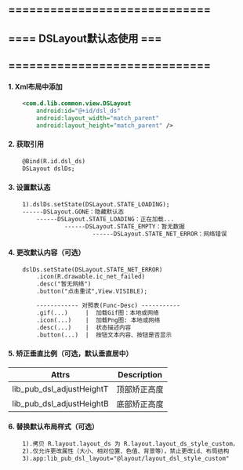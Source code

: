 ## =============================
## ==== DSLayout默认态使用 ===
## =============================

#### 1. Xml布局中添加
```xml
    <com.d.lib.common.view.DSLayout
        android:id="@+id/dsl_ds"
        android:layout_width="match_parent"
        android:layout_height="match_parent" />
```

#### 2. 获取引用
```xml
    @Bind(R.id.dsl_ds)
    DSLayout dslDs;
```

#### 3. 设置默认态
```xml
    1).dslDs.setState(DSLayout.STATE_LOADING);
    ------DSLayout.GONE：隐藏默认态
        ------DSLayout.STATE_LOADING：正在加载...
                ------DSLayout.STATE_EMPTY：暂无数据
                        ------DSLayout.STATE_NET_ERROR：网络错误
```

#### 4. 更改默认内容（可选）
```xml
    dslDs.setState(DSLayout.STATE_NET_ERROR)
        .icon(R.drawable.ic_net_failed)
        .desc("暂无网络")
        .button("点击重试",View.VISIBLE);

        ------------ 对照表(Func-Desc) -----------
        .gif(...)     |  加载Gif图：本地或网络
        .icon(...)    |  加载Png图: 本地或网络
        .desc(...)    |  状态描述内容
        .button(...)  |  按钮文本内容、按钮是否显示
```

#### 5. 矫正垂直比例（可选，默认垂直居中）
| Attrs                         | Description               |
| ----------------------------- |:----------------:|
|    lib_pub_dsl_adjustHeightT  |  顶部矫正高度    |
|    lib_pub_dsl_adjustHeightB  |  底部矫正高度    |

#### 6. 替换默认布局样式（可选）
```xml
    1).拷贝 R.layout.layout_ds 为 R.layout.layout_ds_style_custom，
    2).仅允许更改属性（大小、相对位置、色值、背景等），禁止更改id、布局结构
    3).app:lib_pub_dsl_layout="@layout/layout_dsl_style_custom"
```
